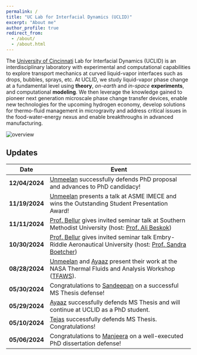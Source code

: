 ```yaml
---
permalink: /
title: "UC Lab for Interfacial Dynamics (UCLID)"
excerpt: "About me"
author_profile: true
redirect_from: 
  - /about/
  - /about.html
---
```


The [University of Cincinnati](https://www.uc.edu/) Lab for Interfacial Dynamics (UCLID) is an interdisciplinary laboratory with experimental and computational capabilities to explore transport mechanics at curved liquid-vapor interfaces such as drops, bubbles, sprays, etc. At UCLID, we study liquid-vapor phase change at a fundamental level using **theory**, _on-earth_ and _in-space_ **experiments**, and computational **modeling**. We then leverage the knowledge gained to pioneer next generation microscale phase change transfer devices, enable new technologies for the upcoming hydrogen economy, develop solutions for thermo-fluid management in microgravity and address critical issues in the food-water-energy nexus and enable breakthroughs in advanced manufacturing.


![overview](/images/research_overview.png "lab overview")


Updates
----------------

| **Date**       | **Event**                                                                                                                                                                                                                     |
|-----------------|-------------------------------------------------------------------------------------------------------------------------------------------------------------------------------------------------------------------------------|
| **12/04/2024** | [Unmeelan](https://kishanbellur.github.io/people/unmeelanchakrabarti) successfully defends PhD proposal and advances to PhD candidacy!                                                                                         |
| **11/19/2024** | [Unmeelan](https://kishanbellur.github.io/people/unmeelanchakrabarti) presents a talk at ASME IMECE and wins the Outstanding Student Presentation Award!                                                                        |
| **11/11/2024** | [Prof. Bellur](https://kishanbellur.github.io/people/kishanbellur) gives invited seminar talk at Southern Methodist University (host: [Prof. Ali Beskok](https://www.smu.edu/lyle/departments/me/people/faculty/beskok-ali)) |
| **10/30/2024** | [Prof. Bellur](https://kishanbellur.github.io/people/kishanbellur) gives invited seminar talk Embry-Riddle Aeronautical University (host: [Prof. Sandra Boetcher](https://faculty.erau.edu/Sandra.Boetcher)) |
| **08/28/2024** | [Unmeelan](https://kishanbellur.github.io/people/unmeelanchakrabarti) and [Ayaaz](https://kishanbellur.github.io/people/ayaazyasin) present their work at the NASA Thermal Fluids and Analysis Workshop ([TFAWS](https://tfaws.nasa.gov)).                            |
| **05/30/2024** | Congratulations to [Sandeepan](https://kishanbellur.github.io/people/sandeepandasgupta) on a successful MS Thesis defense!                                                                                                     |
| **05/29/2024** | [Ayaaz](https://kishanbellur.github.io/people/ayaazyasin) successfully defends MS Thesis and will continue at UCLID as a PhD student.                                                                                          |
| **05/10/2024** | [Tejas](https://kishanbellur.github.io/people/tejasmahajani) successfully defends MS Thesis. Congratulations!                                                                                                                  |
| **05/06/2024** | Congratulations to [Manjeera](https://kishanbellur.github.io/people/manjeeravinnakota) on a well-executed PhD dissertation defense!                                                                                            |
